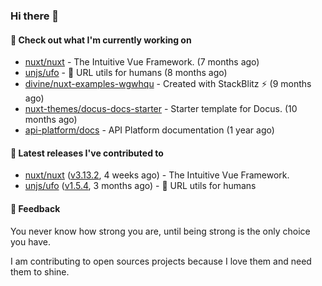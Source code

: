 ### Hi there 👋

#### 👷 Check out what I'm currently working on

- [nuxt/nuxt](https://github.com/nuxt/nuxt) - The Intuitive Vue Framework. (7 months ago)
- [unjs/ufo](https://github.com/unjs/ufo) - 🔗 URL utils for humans (8 months ago)
- [divine/nuxt-examples-wgwhqu](https://github.com/divine/nuxt-examples-wgwhqu) - Created with StackBlitz ⚡️ (9 months ago)
- [nuxt-themes/docus-docs-starter](https://github.com/nuxt-themes/docus-docs-starter) - Starter template for Docus. (10 months ago)
- [api-platform/docs](https://github.com/api-platform/docs) - API Platform documentation (1 year ago)

#### 🔭 Latest releases I've contributed to

- [nuxt/nuxt](https://github.com/nuxt/nuxt) ([v3.13.2](https://github.com/nuxt/nuxt/releases/tag/v3.13.2), 4 weeks ago) - The Intuitive Vue Framework.
- [unjs/ufo](https://github.com/unjs/ufo) ([v1.5.4](https://github.com/unjs/ufo/releases/tag/v1.5.4), 3 months ago) - 🔗 URL utils for humans

#### 💬 Feedback
You never know how strong you are, until being strong is the only choice you have.

I am contributing to open sources projects because I love them and need them to shine.
